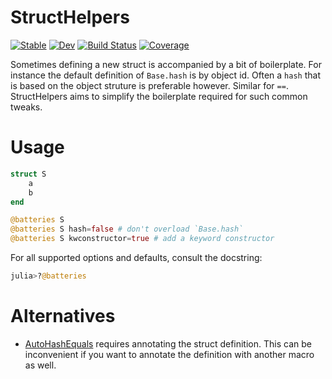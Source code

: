 # StructHelpers

[![Stable](https://img.shields.io/badge/docs-stable-blue.svg)](https://jw3126.github.io/StructHelpers.jl/stable)
[![Dev](https://img.shields.io/badge/docs-dev-blue.svg)](https://jw3126.github.io/StructHelpers.jl/dev)
[![Build Status](https://github.com/jw3126/StructHelpers.jl/workflows/CI/badge.svg)](https://github.com/jw3126/StructHelpers.jl/actions)
[![Coverage](https://codecov.io/gh/jw3126/StructHelpers.jl/branch/master/graph/badge.svg)](https://codecov.io/gh/jw3126/StructHelpers.jl)

Sometimes defining a new struct is accompanied by a bit of boilerplate. For instance the default definition of `Base.hash` is by object id. Often a `hash` that is based on the object struture is preferable however. Similar for `==`.
StructHelpers aims to simplify the boilerplate required for such common tweaks.

# Usage

```julia
struct S
    a
    b
end

@batteries S
@batteries S hash=false # don't overload `Base.hash`
@batteries S kwconstructor=true # add a keyword constructor
```
For all supported options and defaults, consult the docstring:
```julia
julia>?@batteries
```

# Alternatives

* [AutoHashEquals](https://github.com/andrewcooke/AutoHashEquals.jl) requires annotating the struct definition. This can be inconvenient if you want to annotate the definition with another macro as well.
